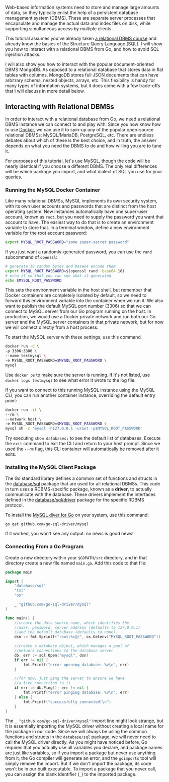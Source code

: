 Web-based information systems need to store and manage large amounts of data, so they typically enlist the help of a persistent database management system (DBMS). These are separate server processes that encapsulate and manage the actual data and index files on disk, while supporting simultaneous access by multiple clients.

This tutorial assumes you've already taken [a relational DBMS course](https://www.washington.edu/students/crscat/info.html#info340) and already know the basics of the Structure Query Language (SQL). I will show you how to interact with a relational DBMS from Go, and how to avoid SQL injection attacks.

I will also show you how to interact with the popular document-oriented DBMS MongoDB. As opposed to a relational database that stores data in flat tables with columns, MongoDB stores full JSON documents that can have arbitrary schema, nested objects, arrays, etc. This flexibility is handy for many types of information systems, but it does come with a few trade-offs that I will discuss in more detail below.

## Interacting with Relational DBMSs

In order to interact with a relational database from Go, we need a relational DBMS instance we can connect to and play with. Since you now know how to use [Docker](../docker/), we can use it to spin-up any of the popular open-source relational DBMSs: MySQL/MariaDB, PostgreSQL, etc. There are endless debates about which of these is the best choice, and in truth, the answer depends on what you need the DBMS to do and how willing you are to tune it. 

For purposes of this tutorial, let's use MySQL, though the code will be nearly identical if you choose a different DBMS. The only real differences will be which package you import, and what dialect of SQL you use for your queries.

### Running the MySQL Docker Container

Like many relational DBMSs, MySQL implements its own security system, with its own user accounts and passwords that are distinct from the host operating system. New instances automatically have one super-user account, known as `root`, but you need to supply the password you want that account to have. The easiest way to do that is to create an environment variable to store that. In a terminal window, define a new environment variable for the root account password:

```bash
export MYSQL_ROOT_PASSWORD="some super-secret password"
```

If you just want a randomly-generated password, you can use the `rand` subcommand of `openssl`:

```bash
# generate 18 random bytes and base64 encode them
export MYSQL_ROOT_PASSWORD=$(openssl rand -base64 18)
# echo it so that you can see what it generated
echo $MYSQL_ROOT_PASSWORD
```

This sets the environment variable in the host shell, but remember that Docker containers are completely isolated by default, so we need to forward this environment variable into the container when we run it. We also want to publish the default MySQL port number (3306) so that we can connect to MySQL server from our Go program running on the host. In production, we would use a Docker private network and run both our Go server and the MySQL server containers in that private network, but for now we will connect directly from a host process.

To start the MySQL server with these settings, use this command

```bash
docker run -d \
-p 3306:3306 \
--name testmysql \
-e MYSQL_ROOT_PASSWORD=$MYSQL_ROOT_PASSWORD \
mysql
```

Use `docker ps` to make sure the server is running. If it's not listed, use `docker logs testmysql` to see what error it wrote to the log file.

If you want to connect to this running MySQL instance using the MySQL CLI, you can run another container instance, overriding the default entry point:

```bash
docker run -it \
--rm \
--network host \
-e MYSQL_ROOT_PASSWORD=$MYSQL_ROOT_PASSWORD \
mysql sh -c 'mysql -h127.0.0.1 -uroot -p$MYSQL_ROOT_PASSWORD'
```

Try executing `show databases;` to see the default list of databases. Execute the `exit` command to exit the CLI and return to your host prompt. Since we used the `--rm` flag, this CLI container will automatically be removed after it exits.

### Installing the MySQL Client Package

The Go standard library defines a common set of functions and structs in the [database/sql](https://golang.org/pkg/database/sql/) package that are used for all relational DBMSs. This code in turn uses a RDBMS-specific package, known as a **driver**, to actually communicate with the database. These drivers implement the interfaces defined in the [database/sql/driver](https://golang.org/pkg/database/sql/driver/) package for the specific RDBMS protocol.

To install the [MySQL diver for Go](https://github.com/go-sql-driver/mysql) on your system, use this command:

```bash
go get github.com/go-sql-driver/mysql
```

If it worked, you won't see any output: no news is good news!

### Connecting From a Go Program

Create a new directory within your `$GOPATH/src` directory, and in that directory create a new file named `main.go`. Add this code to that file:

```go
package main

import (
	"database/sql"
	"fmt"
	"os"

	_ "github.com/go-sql-driver/mysql"
)

func main() {
	//create the data source name, which identifies the
	//user, password, server address (defaults to 127.0.0.1)
	//and the default database (defaults to none)
	dsn := fmt.Sprintf("root:%s@/", os.Getenv("MYSQL_ROOT_PASSWORD"))

	//create a database object, which manages a pool of
	//network connections to the database server
	db, err := sql.Open("mysql", dsn)
	if err != nil {
		fmt.Printf("error opening database: %v\n", err)
	}

	//for now, just ping the server to ensure we have
	//a live connection to it
	if err := db.Ping(); err != nil {
		fmt.Printf("error pinging database: %v\n", err)
	} else {
		fmt.Printf("successfully connected!\n")
	}
}
```

The `_ "github.com/go-sql-driver/mysql"` import line might look strange, but it is essentially importing the MySQL driver without creating a local name for the package in our code. Since we will always be using the common functions and structs in the `database/sql` package, we will never need to call the MySQL driver directly. As you might have noticed before, Go requires that you actually use all variables you declare, and package names are just like variables, so if you import a package but never use anything from it, the Go compiler will generate an error, and the `goimports` tool will simply remove the import. But if we don't import the package, its code won't be in our built executable. To import a package that you never call, you can assign the blank identifier (`_`) to the imported package.



